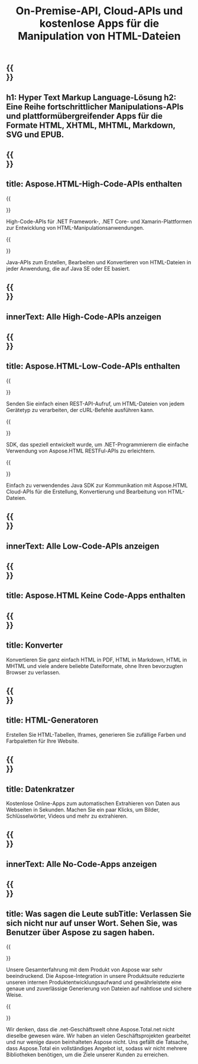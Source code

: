 ﻿---
translation: true
template: /templates/_template-html.md
title: On-Premise-API, Cloud-APIs und kostenlose Apps für die Manipulation von HTML-Dateien
weight: 30
url: /
description: Analysieren Sie HTML-, XHTML-, EPUB-, MHTML- oder SVG-Dateien aus .NET oder Java mit der entsprechenden On-Premise- oder Cloud-Bibliothek. Verwenden Sie plattformübergreifende HTML-Apps zum Generieren, Prüfen, Extrahieren von Daten, Zusammenführen oder Konvertieren von HTML-Dateien.
---

{{<section banner>}}
---
h1: Hyper Text Markup Language-Lösung
h2: Eine Reihe fortschrittlicher Manipulations-APIs und plattformübergreifender Apps für die Formate HTML, XHTML, MHTML, Markdown, SVG und EPUB.
---

{{<section include>}}
---
title: Aspose.HTML-High-Code-APIs enthalten
---

{{<section net>}}

High-Code-APIs für .NET Framework-, .NET Core- und Xamarin-Plattformen zur Entwicklung von HTML-Manipulationsanwendungen.

{{<section java>}}

Java-APIs zum Erstellen, Bearbeiten und Konvertieren von HTML-Dateien in jeder Anwendung, die auf Java SE oder EE basiert.


{{<section button1>}}
---
innerText: Alle High-Code-APIs anzeigen
---

{{<section cloud>}}
---
title: Aspose.HTML-Low-Code-APIs enthalten
---

{{<section curl>}}

Senden Sie einfach einen REST-API-Aufruf, um HTML-Dateien von jedem Gerätetyp zu verarbeiten, der cURL-Befehle ausführen kann.

{{<section sdk-net>}}

SDK, das speziell entwickelt wurde, um .NET-Programmierern die einfache Verwendung von Aspose.HTML RESTFul-APIs zu erleichtern.

{{<section sdk-java>}}

Einfach zu verwendendes Java SDK zur Kommunikation mit Aspose.HTML Cloud-APIs für die Erstellung, Konvertierung und Bearbeitung von HTML-Dateien.

{{<section button2>}}
---
innerText: Alle Low-Code-APIs anzeigen
---

{{<section apps>}}
---
title: Aspose.HTML Keine Code-Apps enthalten
---

{{<section converters>}}
---
title: Konverter
---

Konvertieren Sie ganz einfach HTML in PDF, HTML in Markdown, HTML in MHTML und viele andere beliebte Dateiformate, ohne Ihren bevorzugten Browser zu verlassen.

{{<section generators>}}
---
title: HTML-Generatoren
---

Erstellen Sie HTML-Tabellen, Iframes, generieren Sie zufällige Farben und Farbpaletten für Ihre Website.

{{<section data>}}
---
title: Datenkratzer
---

Kostenlose Online-Apps zum automatischen Extrahieren von Daten aus Webseiten in Sekunden. Machen Sie ein paar Klicks, um Bilder, Schlüsselwörter, Videos und mehr zu extrahieren.

{{<section button3>}}
---
innerText: Alle No-Code-Apps anzeigen
---

{{<section people>}}
---
title: Was sagen die Leute
subTitle: Verlassen Sie sich nicht nur auf unser Wort. Sehen Sie, was Benutzer über Aspose zu sagen haben.
---

{{<section first>}}

Unsere Gesamterfahrung mit dem Produkt von Aspose war sehr beeindruckend. Die Aspose-Integration in unsere Produktsuite reduzierte unseren internen Produktentwicklungsaufwand und gewährleistete eine genaue und zuverlässige Generierung von Dateien auf nahtlose und sichere Weise.

{{<section second>}}

Wir denken, dass die .net-Geschäftswelt ohne Aspose.Total.net nicht dieselbe gewesen wäre. Wir haben an vielen Geschäftsprojekten gearbeitet und nur wenige davon beinhalteten Aspose nicht. Uns gefällt die Tatsache, dass Aspose.Total ein vollständiges Angebot ist, sodass wir nicht mehrere Bibliotheken benötigen, um die Ziele unserer Kunden zu erreichen.